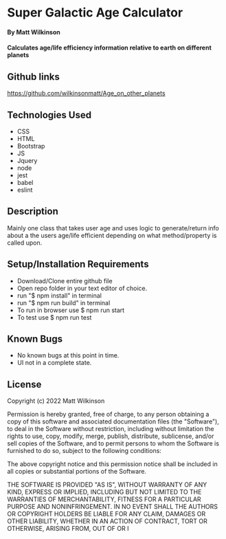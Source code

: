 # Super Galactic Age Calculator

#### By Matt Wilkinson

#### Calculates age/life efficiency information relative to earth on different planets

## Github links

https://github.com/wilkinsonmatt/Age_on_other_planets

## Technologies Used

* CSS
* HTML
* Bootstrap
* JS
* Jquery
* node
* jest
* babel
* eslint

## Description

Mainly one class that takes user age and uses logic to generate/return info about a the users age/life efficient depending on what method/property is called upon.

## Setup/Installation Requirements

* Download/Clone entire github file
* Open repo folder in your text editor of choice.
* run "$ npm install" in terminal 
* run "$ npm run build" in terminal
* To run in browser use $ npm run start
* To test use $ npm run test

## Known Bugs

* No known bugs at this point in time.
* UI not in a complete state.

## License

Copyright (c) 2022 Matt Wilkinson

Permission is hereby granted, free of charge, to any person obtaining a copy
of this software and associated documentation files (the "Software"), to deal
in the Software without restriction, including without limitation the rights
to use, copy, modify, merge, publish, distribute, sublicense, and/or sell
copies of the Software, and to permit persons to whom the Software is
furnished to do so, subject to the following conditions:

The above copyright notice and this permission notice shall be included in all
copies or substantial portions of the Software.

THE SOFTWARE IS PROVIDED "AS IS", WITHOUT WARRANTY OF ANY KIND, EXPRESS OR
IMPLIED, INCLUDING BUT NOT LIMITED TO THE WARRANTIES OF MERCHANTABILITY,
FITNESS FOR A PARTICULAR PURPOSE AND NONINFRINGEMENT. IN NO EVENT SHALL THE
AUTHORS OR COPYRIGHT HOLDERS BE LIABLE FOR ANY CLAIM, DAMAGES OR OTHER
LIABILITY, WHETHER IN AN ACTION OF CONTRACT, TORT OR OTHERWISE, ARISING FROM,
OUT OF OR I